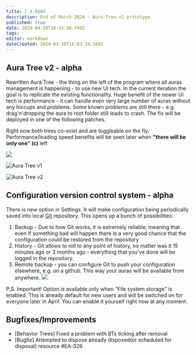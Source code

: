 ```yaml
---
title: 1.4.6694
description: End of March 2024 - Aura Tree v2 prototype
published: true
date: 2024-04-28T16:43:58.749Z
tags: 
editor: markdown
dateCreated: 2024-03-30T16:03:34.349Z
---
```


## Aura Tree v2 - alpha
Rewritten Aura Tree - the thing on the left of the program where all auras management is happening - to use new UI tech. In the current iteration the goal is to replicate the existing functionality. Huge benefit of the newer UI tech is performance - it can handle even very large number of auras without any hiccups and problems.
Some known problems are still there - e.g. drag'n'dropping the aura to root folder still leads to crash. The fix will be deployed in one of the following patches.

Right now both trees co-exist and are toggleable on the fly. Performance/loading speed benefits will be seen later when **"there will be only one" (c)** left

![](https://i.imgur.com/xH4j0NX.png)

![Aura Tree v1](https://i.imgur.com/vutwQoy.png) 

![Aura Tree v2](https://i.imgur.com/Nn0i7np.png)

## Configuration version control system - alpha
There is new option in Settings. It will make configuration being periodically saved into local [Git](https://en.wikipedia.org/wiki/Git) repository. This opens up a bunch of possibilities:
1) Backup - Due to how Git works, it is extremely reliable, meaning that even if something bad will happen there is a very good chance that the configuration could be restored from the repository
2) History - Git allows to roll to any point of history, no matter was it 15 minutes ago or 3 months ago - everything that you've done will be logged in the repository. 
3) Remote backup - you can configure Git to push your configuration elsewhere, e.g. on a github. This way your auras will be available from anywhere.
![](https://i.imgur.com/NnXJbcK.png)

P.S. Important! Option is available only when "File system storage" is enabled. This is already default for new users and will be switched on for everyone later in April. You can enable it yourself right now at any moment. 


## Bugfixes/Improvements
- [Behavior Trees] Fixed a problem with BTs ticking after removal
- [Bugfix] Attempted to dispose already disposed(or scheduled for disposal) resource #EA-326